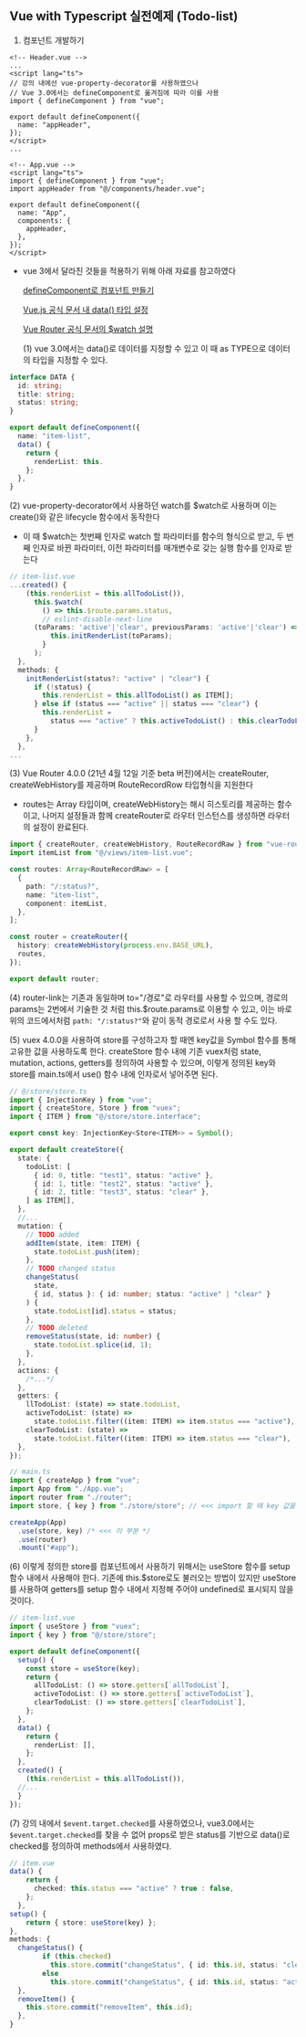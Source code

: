 ## Vue with Typescript 실전예제 (Todo-list)

1. 컴포넌트 개발하기

```vue
<!-- Header.vue -->
...
<script lang="ts">
// 강의 내에선 vue-property-decorator를 사용하였으나
// Vue 3.0에서는 defineComponent로 옮겨짐에 따라 이를 사용
import { defineComponent } from "vue";

export default defineComponent({
  name: "appHeader",
});
</script>
...

<!-- App.vue -->
<script lang="ts">
import { defineComponent } from "vue";
import appHeader from "@/components/header.vue";

export default defineComponent({
  name: "App",
  components: {
    appHeader,
  },
});
</script>
```

- vue 3에서 달라진 것들을 적용하기 위해 아래 자료를 참고하였다

  [defineComponent로 컴포넌트 만들기](https://labs.thisdot.co/blog/your-first-vue-3-app-using-typescript)

  [Vue.js 공식 문서 내 data() 타입 설정](https://v3.vuejs.org/guide/typescript-support.html#using-with-options-api)

  [Vue Router 공식 문서의 $watch 설명](https://next.router.vuejs.org/guide/essentials/dynamic-matching.html#reacting-to-params-changes)

  (1) vue 3.0에서는 data()로 데이터를 지정할 수 있고 이 때 as TYPE으로 데이터의 타입을 지정할 수 있다.

```typescript
interface DATA {
  id: string;
  title: string;
  status: string;
}

export default defineComponent({
  name: "item-list",
  data() {
    return {
      renderList: this.
    };
  },
}
```

(2) vue-property-decorator에서 사용하던 watch를 $watch로 사용하며 이는 create()와 같은 lifecycle 함수에서 동작한다

- 이 때 $watch는 첫번째 인자로 watch 할 파라미터를 함수의 형식으로 받고, 두 번째 인자로 바뀐 파라미터, 이전 파라미터를 매개변수로 갖는 실행 함수를 인자로 받는다

```typescript
// item-list.vue
...created() {
    (this.renderList = this.allTodoList()),
      this.$watch(
        () => this.$route.params.status,
        // eslint-disable-next-line
      (toParams: 'active'|'clear', previousParams: 'active'|'clear') => {
          this.initRenderList(toParams);
        }
      );
  },
  methods: {
    initRenderList(status?: "active" | "clear") {
      if (!status) {
        this.renderList = this.allTodoList() as ITEM[];
      } else if (status === "active" || status === "clear") {
        this.renderList =
          status === "active" ? this.activeTodoList() : this.clearTodoList();
      }
    },
  },
...
```

(3) Vue Router 4.0.0 (21년 4월 12일 기준 beta 버전)에서는 createRouter, createWebHistory를 제공하며 RouteRecordRow 타입형식을 지원한다

- routes는 Array<RouteRecordRaw> 타입이며, createWebHistory는 해시 히스토리를 제공하는 함수이고, 나머지 설정들과 함께 createRouter로 라우터 인스턴스를 생성하면 라우터의 설정이 완료된다.

```typescript
import { createRouter, createWebHistory, RouteRecordRaw } from "vue-router";
import itemList from "@/views/item-list.vue";

const routes: Array<RouteRecordRaw> = [
  {
    path: "/:status?",
    name: "item-list",
    component: itemList,
  },
];

const router = createRouter({
  history: createWebHistory(process.env.BASE_URL),
  routes,
});

export default router;
```

(4) router-link는 기존과 동일하며 to="/경로"로 라우터를 사용할 수 있으며, 경로의 params는 2번에서 기술한 것 처럼 this.$route.params로 이용할 수 있고, 이는 바로 위의 코드에서처럼 `path: "/:status?"`와 같이 동적 경로로서 사용 할 수도 있다.

(5) vuex 4.0.0을 사용하여 store를 구성하고자 할 때엔 key값을 Symbol 함수를 통해 고유한 값을 사용하도록 한다. createStore 함수 내에 기존 vuex처럼 state, mutation, actions, getters를 정의하여 사용할 수 있으며, 이렇게 정의된 key와 store를 main.ts에서 use() 함수 내에 인자로서 넣어주면 된다.

```typescript
// @/store/store.ts
import { InjectionKey } from "vue";
import { createStore, Store } from "vuex";
import { ITEM } from "@/store/store.interface";

export const key: InjectionKey<Store<ITEM>> = Symbol();

export default createStore({
  state: {
    todoList: [
      { id: 0, title: "test1", status: "active" },
      { id: 1, title: "test2", status: "active" },
      { id: 2, title: "test3", status: "clear" },
    ] as ITEM[],
  },
  //...
  mutation: {
    // TODO added
    addItem(state, item: ITEM) {
      state.todoList.push(item);
    },
    // TODO changed status
    changeStatus(
      state,
      { id, status }: { id: number; status: "active" | "clear" }
    ) {
      state.todoList[id].status = status;
    },
    // TODO deleted
    removeStatus(state, id: number) {
      state.todoList.splice(id, 1);
    },
  },
  actions: {
    /*...*/
  },
  getters: {
    llTodoList: (state) => state.todoList,
    activeTodoList: (state) =>
      state.todoList.filter((item: ITEM) => item.status === "active"),
    clearTodoList: (state) =>
      state.todoList.filter((item: ITEM) => item.status === "clear"),
  },
});

// main.ts
import { createApp } from "vue";
import App from "./App.vue";
import router from "./router";
import store, { key } from "./store/store"; // <<< import 할 때 key 값을 같이 import 한다

createApp(App)
  .use(store, key) /* <<< 이 부분 */
  .use(router)
  .mount("#app");
```

(6) 이렇게 정의한 store를 컴포넌트에서 사용하기 위해서는 useStore 함수를 setup 함수 내에서 사용해야 한다. 기존에 this.$store로도 불러오는 방법이 있지만 useStore를 사용하여 getters를 setup 함수 내에서 지정해 주어야 undefined로 표시되지 않을 것이다.

```typescript
// item-list.vue
import { useStore } from "vuex";
import { key } from "@/store/store";

export default defineComponent({
  setup() {
    const store = useStore(key);
    return {
      allTodoList: () => store.getters[`allTodoList`],
      activeTodoList: () => store.getters[`activeTodoList`],
      clearTodoList: () => store.getters[`clearTodoList`],
    };
  },
  data() {
    return {
      renderList: [],
    };
  },
  created() {
    (this.renderList = this.allTodoList()),
  //...
  }
});
```

(7) 강의 내에서 `$event.target.checked`를 사용하였으나, vue3.0에서는 `$event.target.checked`를 찾을 수 없어 props로 받은 status를 기반으로 data()로 checked를 정의하여 methods에서 사용하였다.

```typescript
// item.vue
data() {
    return {
      checked: this.status === "active" ? true : false,
    };
  },
setup() {
    return { store: useStore(key) };
},
methods: {
  changeStatus() {
        if (this.checked)
          this.store.commit("changeStatus", { id: this.id, status: "clear" });
        else
          this.store.commit("changeStatus", { id: this.id, status: "active" });
  },
  removeItem() {
    this.store.commit("removeItem", this.id);
  },
}
```
